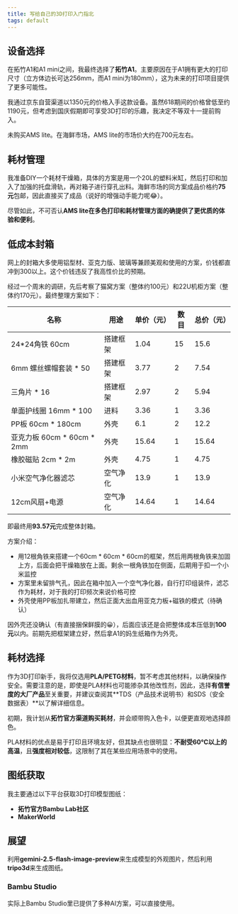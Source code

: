 ```yaml
---
title: 写给自己的3D打印入门指北
tags: default
---
```


## 设备选择

在拓竹A1和A1 mini之间，我最终选择了**拓竹A1**。主要原因在于A1拥有更大的打印尺寸（立方体边长可达256mm，而A1 mini为180mm），这为未来的打印项目提供了更多可能性。

我通过京东自营渠道以1350元的价格入手这款设备。虽然618期间的价格曾低至约1190元，但考虑到国庆假期即可享受3D打印的乐趣，我决定不等双十一提前购入。

未购买AMS lite。在海鲜市场，AMS lite的市场价大约在700元左右。

## 耗材管理

我准备DIY一个耗材干燥箱，具体的方案是用一个20L的塑料米缸，然后打印和加入了加强的托盘滑轨，再对箱子进行穿孔出料。海鲜市场的同方案成品价格约**75元**包邮，因此直接买了成品（说好的增强动手能力呢😂）。

尽管如此，不可否认**AMS lite在多色打印和耗材管理方面的确提供了更优质的体验和便利**。


## 低成本封箱

网上的封箱大多使用铝型材、亚克力版、玻璃等兼顾美观和使用的方案，价钱都直冲到300以上。这个价钱违反了我高性价比的预期。

经过一个周末的调研，先后考察了猫窝方案（整体约100元）和22U机柜方案（整体约170元）。最终整理方案如下：

| 名称                       | 用途     | 单价（元） | 数目 | 总价（元） |
| -------------------------- | -------- | ---------- | ---- | ---------- |
| 24*24角铁 60cm             | 搭建框架 | 1.04       | 15   | 15.6       |
| 6mm 螺丝螺帽套装 * 50      | 搭建框架 | 3.77       | 2    | 7.54       |
| 三角片 * 16                | 搭建框架 | 2.97       | 2    | 5.94       |
| 单面护线圈 16mm * 100      | 进料     | 3.36       | 1    | 3.36       |
| PP板 60cm * 180cm          | 外壳     | 6.1        | 2    | 12.2       |
| 亚克力板 60cm * 60cm * 2mm | 外壳     | 15.64      | 1    | 15.64      |
| 橡胶磁贴 2cm * 2m          | 外壳     | 4.75       | 1    | 4.75       |
| 小米空气净化器滤芯         | 空气净化 | 13.9       | 1    | 13.9       |
| 12cm风扇+电源              | 空气净化 | 14.64      | 1    | 14.64      |

即最终用**93.57元**完成整体封箱。

方案介绍：

- 用12根角铁来搭建一个60cm * 60cm * 60cm的框架，然后用两根角铁来加固上方，后面会把干燥箱放在上面。剩余一根角铁加在侧面，后期用于扣一个小米监控
- 方案里未留排气孔，因此在箱中加入一个空气净化器，自行打印组装件，滤芯作为耗材，对于我的打印频次来说价格可控
- 外壳使用PP板加扎带建立，然后正面大出血用亚克力板+磁铁的模式（待确认）

因外壳还没确认（有直接捆保鲜膜的😀），后面应该还是会把整体成本压低到**100元**以内。前期先把框架建立好，然后拿A1的妈生纸箱作为外壳。


## 耗材选择

作为3D打印新手，我将仅选用**PLA/PETG材料**，暂不考虑其他材料，以确保操作安全。需要注意的是，即使是PLA材料也可能掺杂其他改性剂，因此，选择**有信誉度的大厂产品**至关重要，并建议查阅其**TDS（产品技术说明书）和SDS（安全数据表）**以了解详细信息。

初期，我计划从**拓竹官方渠道购买耗材**，并会顺带购入色卡，以便更直观地选择颜色。

PLA材料的优点是易于打印且环境友好，但其缺点也很明显：**不耐受60℃以上的高温**，且**强度相对较低**，这限制了其在某些应用场景中的使用。


## 图纸获取

我主要通过以下平台获取3D打印模型图纸：
*   **拓竹官方Bambu Lab社区**
*   **MakerWorld**


## 展望

利用**gemini-2.5-flash-image-preview**来生成模型的外观图片，然后利用**tripo3d**来生成图纸。

### Bambu Studio

实际上Bambu Studio里已提供了多种AI方案，可以直接使用。


